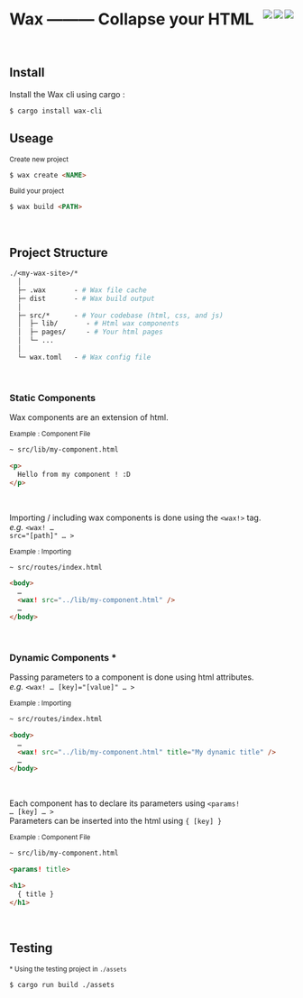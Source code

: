 <h1>Wax ——— Collapse your HTML 
  <img align="right" src="https://img.shields.io/crates/v/wax-cli?color=blueviolet">
  <img align="right" src="https://img.shields.io/crates/l/wax-cli">
  <img align="right" src="https://img.shields.io/crates/d/wax-cli">
</h1>

<br>

## Install

Install the Wax cli using cargo :
```
$ cargo install wax-cli
```

## Useage

<div><sup>Create new project</sup></div>

```md
$ wax create <NAME>
```

<div><sup>Build your project</sup></div>

```md
$ wax build <PATH>
```

<br>

## Project Structure

```graphql
./<my-wax-site>/* 
  │
  ├─ .wax       - # Wax file cache
  ├─ dist       - # Wax build output
  │
  ├─ src/*      - # Your codebase (html, css, and js)
  │  ├─ lib/       - # Html wax components
  │  ├─ pages/     - # Your html pages
  │  └─ ...
  │
  └─ wax.toml   - # Wax config file
```

<br>

### Static Components

Wax components are an extension of html.

<div><sup>Example : Component File</sup></div>

```html
~ src/lib/my-component.html

<p>
  Hello from my component ! :D
</p>
```
<br>

Importing / including wax components is done using the <code><wax!></code> tag.<br>
<i>e.g.</i> <code><wax! … src="[path]" … ></code>

<div><sup>Example : Importing</sup></div>

```html
~ src/routes/index.html

<body>
  …
  <wax! src="../lib/my-component.html" />
  …
</body>
```
<br>

### Dynamic Components *

Passing parameters to a component is done using html attributes.<br>
<i>e.g.</i> <code><wax! … [key]="[value]" … ></code>

<div><sup>Example : Importing</sup></div>

```html
~ src/routes/index.html

<body>
  …
  <wax! src="../lib/my-component.html" title="My dynamic title" />
  …
</body>
```
<br>

Each component has to declare its parameters using <code><params! … [key] … ></code><br>
Parameters can be inserted into the html using <code>{ [key] }</code>

<div><sup>Example : Component File</sup></div>

```html
~ src/lib/my-component.html

<params! title>

<h1>
  { title }
</h1>
```

<br>

## Testing

<div><sup>* Using the testing project in <code>./assets</code></sup></div>

```
$ cargo run build ./assets
```
